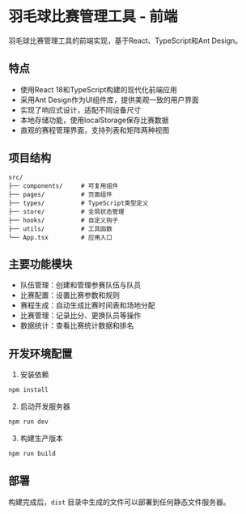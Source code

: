 # 羽毛球比赛管理工具 - 前端

羽毛球比赛管理工具的前端实现，基于React、TypeScript和Ant Design。

## 特点

- 使用React 18和TypeScript构建的现代化前端应用
- 采用Ant Design作为UI组件库，提供美观一致的用户界面
- 实现了响应式设计，适配不同设备尺寸
- 本地存储功能，使用localStorage保存比赛数据
- 直观的赛程管理界面，支持列表和矩阵两种视图

## 项目结构

```
src/
├── components/     # 可复用组件
├── pages/          # 页面组件
├── types/          # TypeScript类型定义
├── store/          # 全局状态管理
├── hooks/          # 自定义钩子
├── utils/          # 工具函数
└── App.tsx         # 应用入口
```

## 主要功能模块

- 队伍管理：创建和管理参赛队伍与队员
- 比赛配置：设置比赛参数和规则
- 赛程生成：自动生成比赛时间表和场地分配
- 比赛管理：记录比分、更换队员等操作
- 数据统计：查看比赛统计数据和排名

## 开发环境配置

1. 安装依赖
```bash
npm install
```

2. 启动开发服务器
```bash
npm run dev
```

3. 构建生产版本
```bash
npm run build
```

## 部署

构建完成后，`dist` 目录中生成的文件可以部署到任何静态文件服务器。 